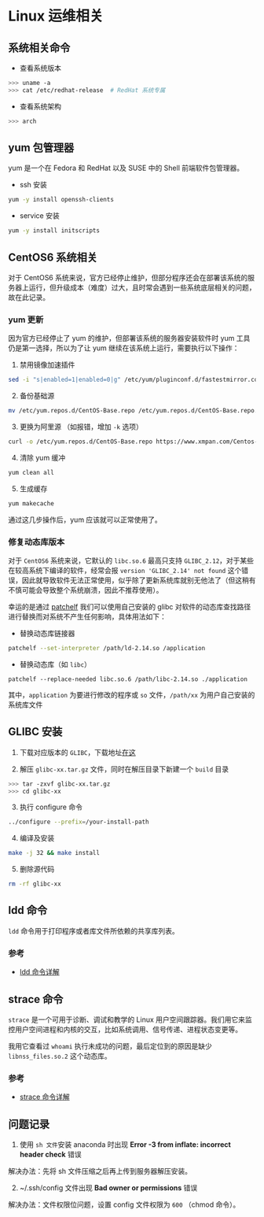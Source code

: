 # Linux 运维相关

## 系统相关命令

- 查看系统版本

```bash
>>> uname -a
>>> cat /etc/redhat-release  # RedHat 系统专属
```

- 查看系统架构

```bash
>>> arch
```

## yum 包管理器

yum 是一个在 Fedora 和 RedHat 以及 SUSE 中的 Shell 前端软件包管理器。

- ssh 安装

```bash
yum -y install openssh-clients
```

- service 安装

```bash
yum -y install initscripts
```

## CentOS6 系统相关

对于 CentOS6 系统来说，官方已经停止维护，但部分程序还会在部署该系统的服务器上运行，但升级成本（难度）过大，且时常会遇到一些系统底层相关的问题，故在此记录。

### yum 更新

因为官方已经停止了 yum 的维护，但部署该系统的服务器安装软件时 yum 工具仍是第一选择，所以为了让 yum 继续在该系统上运行，需要执行以下操作：

1. 禁用镜像加速插件

```bash
sed -i "s|enabled=1|enabled=0|g" /etc/yum/pluginconf.d/fastestmirror.conf
```

2. 备份基础源

```bash
mv /etc/yum.repos.d/CentOS-Base.repo /etc/yum.repos.d/CentOS-Base.repo.backup
```

3. 更换为阿里源 （如报错，增加 `-k` 选项）

```bash
curl -o /etc/yum.repos.d/CentOS-Base.repo https://www.xmpan.com/Centos-6-Vault-Aliyun.repo
```

4. 清除 yum 缓冲

```bash
yum clean all
```

5. 生成缓存

```bash
yum makecache
```

通过这几步操作后，yum 应该就可以正常使用了。

### 修复动态库版本

对于 `CentOS6` 系统来说，它默认的 `libc.so.6` 最高只支持 `GLIBC_2.12`，对于某些在较高系统下编译的软件，经常会报 `version 'GLIBC_2.14' not found` 这个错误，因此就导致软件无法正常使用，似乎除了更新系统库就别无他法了（但这稍有不慎可能会导致整个系统崩溃，因此不推荐使用）。

幸运的是通过 [patchelf](https://github.com/NixOS/patchelf) 我们可以使用自己安装的 glibc 对软件的动态库查找路径进行替换而对系统不产生任何影响，具体用法如下：

- 替换动态库链接器

```bash
patchelf --set-interpreter /path/ld-2.14.so /application
```

- 替换动态库（如 `libc`）

```
patchelf --replace-needed libc.so.6 /path/libc-2.14.so ./application
```

其中，`application` 为要进行修改的程序或 `so` 文件，`/path/xx` 为用户自己安装的系统库文件

## GLIBC 安装

1. 下载对应版本的 `GLIBC`，下载地址[在这](http://ftp.gnu.org/gnu/glibc/)

2. 解压 `glibc-xx.tar.gz` 文件，同时在解压目录下新建一个 `build` 目录

```bash
>>> tar -zxvf glibc-xx.tar.gz
>>> cd glibc-xx
```

3. 执行 configure 命令

```bash
../configure --prefix=/your-install-path
```

4. 编译及安装

```bash
make -j 32 && make install
```

5. 删除源代码

```bash
rm -rf glibc-xx
```

## ldd 命令

`ldd` 命令用于打印程序或者库文件所依赖的共享库列表。

### 参考

- [ldd 命令详解](https://blog.csdn.net/f_carey/article/details/109686310)

## strace 命令

`strace` 是一个可用于诊断、调试和教学的 Linux 用户空间跟踪器。我们用它来监控用户空间进程和内核的交互，比如系统调用、信号传递、进程状态变更等。

我用它查看过 `whoami` 执行未成功的问题，最后定位到的原因是缺少 `libnss_files.so.2` 这个动态库。

### 参考

- [strace 命令详解](https://www.cnblogs.com/machangwei-8/p/10388883.html)

## 问题记录

1. 使用 `sh 文件`安装 anaconda 时出现 **Error -3 from inflate: incorrect header check** 错误

解决办法：先将 sh 文件压缩之后再上传到服务器解压安装。

2. ~/.ssh/config 文件出现 **Bad owner or permissions** 错误

解决办法：文件权限位问题，设置 config 文件权限为 `600` （chmod 命令）。

